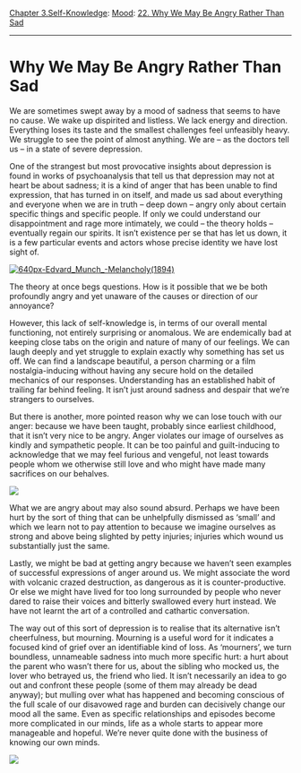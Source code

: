 [Chapter 3.Self-Knowledge](https://www.theschooloflife.com/thebookoflife/category/self-knowledge/): [Mood](https://www.theschooloflife.com/thebookoflife/category/self-knowledge/mood/): [22. Why We May Be Angry Rather Than Sad](https://www.theschooloflife.com/thebookoflife/why-we-may-be-angry-rather-than-sad/)

* * *

# Why We May Be Angry Rather Than Sad

We are sometimes swept away by a mood of sadness that seems to have no cause. We wake up dispirited and listless. We lack energy and direction. Everything loses its taste and the smallest challenges feel unfeasibly heavy. We struggle to see the point of almost anything. We are – as the doctors tell us – in a state of severe depression.

One of the strangest but most provocative insights about depression is found in works of psychoanalysis that tell us that depression may not at heart be about sadness; it is a kind of anger that has been unable to find expression, that has turned in on itself, and made us sad about everything and everyone when we are in truth – deep down – angry only about certain specific things and specific people. If only we could understand our disappointment and rage more intimately, we could – the theory holds – eventually regain our spirits. It isn’t existence per se that has let us down, it is a few particular events and actors whose precise identity we have lost sight of.

[![640px-Edvard_Munch_-_Melancholy_(1894)](https://www.theschooloflife.com/thebookoflife/wp-content/uploads/2017/02/640px-Edvard_Munch_-_Melancholy_1894.jpg)](http://www.thebookoflife.org/wp-content/uploads/2017/02/640px-Edvard_Munch_-_Melancholy_1894.jpg)

The theory at once begs questions. How is it possible that we be both profoundly angry and yet unaware of the causes or direction of our annoyance?

However, this lack of self-knowledge is, in terms of our overall mental functioning, not entirely surprising or anomalous. We are endemically bad at keeping close tabs on the origin and nature of many of our feelings. We can laugh deeply and yet struggle to explain exactly why something has set us off. We can find a landscape beautiful, a person charming or a film nostalgia-inducing without having any secure hold on the detailed mechanics of our responses. Understanding has an established habit of trailing far behind feeling. It isn’t just around sadness and despair that we’re strangers to ourselves.

But there is another, more pointed reason why we can lose touch with our anger: because we have been taught, probably since earliest childhood, that it isn’t very nice to be angry. Anger violates our image of ourselves as kindly and sympathetic people. It can be too painful and guilt-inducing to acknowledge that we may feel furious and vengeful, not least towards people whom we otherwise still love and who might have made many sacrifices on our behalves.

![](https://www.theschooloflife.com/thebookoflife/wp-content/uploads/2018/04/Gustav_Klimt_Marie_Henneberg_1901-1902-1020x1024.jpg)

What we are angry about may also sound absurd. Perhaps we have been hurt by the sort of thing that can be unhelpfully dismissed as ‘small’ and which we learn not to pay attention to because we imagine ourselves as strong and above being slighted by petty injuries; injuries which wound us substantially just the same.

Lastly, we might be bad at getting angry because we haven’t seen examples of successful expressions of anger around us. We might associate the word with volcanic crazed destruction, as dangerous as it is counter-productive. Or else we might have lived for too long surrounded by people who never dared to raise their voices and bitterly swallowed every hurt instead. We have not learnt the art of a controlled and cathartic conversation.

The way out of this sort of depression is to realise that its alternative isn’t cheerfulness, but mourning. Mourning is a useful word for it indicates a focused kind of grief over an identifiable kind of loss. As ‘mourners’, we turn boundless, unnameable sadness into much more specific hurt: a hurt about the parent who wasn’t there for us, about the sibling who mocked us, the lover who betrayed us, the friend who lied. It isn’t necessarily an idea to go out and confront these people (some of them may already be dead anyway); but mulling over what has happened and becoming conscious of the full scale of our disavowed rage and burden can decisively change our mood all the same. Even as specific relationships and episodes become more complicated in our minds, life as a whole starts to appear more manageable and hopeful. We’re never quite done with the business of knowing our own minds.

[![](https://img.youtube.com/vi/WfdzXmpAJrs/0.jpg)](https://www.youtube.com/embed/WfdzXmpAJrs '')
